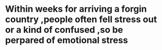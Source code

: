 # Within weeks for arriving a forgin country ,people often fell stress out or a kind of confused ,so be perpared of emotional stress